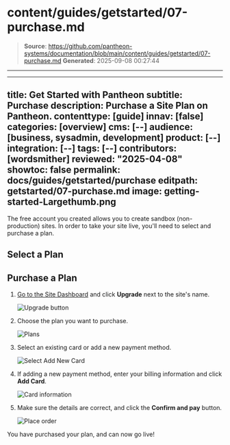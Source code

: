# content/guides/getstarted/07-purchase.md

> **Source**: https://github.com/pantheon-systems/documentation/blob/main/content/guides/getstarted/07-purchase.md
> **Generated**: 2025-09-08 00:27:44

---

---
title: Get Started with Pantheon
subtitle: Purchase
description: Purchase a Site Plan on Pantheon.
contenttype: [guide]
innav: [false]
categories: [overview]
cms: [--]
audience: [business, sysadmin, development]
product: [--]
integration: [--]
tags: [--]
contributors: [wordsmither]
reviewed: "2025-04-08"
showtoc: false
permalink: docs/guides/getstarted/purchase
editpath: getstarted/07-purchase.md
image: getting-started-Largethumb.png
---

The free account you created allows you to create sandbox (non-production) sites.  In order to take your site live, you'll need to select and purchase a plan.

## Select a Plan

<Partial file="plans.md" />

## Purchase a Plan

1. [Go to the Site Dashboard](/guides/account-mgmt/workspace-sites-teams/sites#site-dashboard) and click **Upgrade** next to the site's name.

   ![Upgrade button](../../../images/dashboard/new-dashboard/2025/purchase-upgrade-plan-button.png)

1. Choose the plan you want to purchase.

   ![Plans](../../../images/dashboard/new-dashboard/2025/select-plan.png)

1. Select an existing card or add a new payment method.

   ![Select Add New Card](../../../images/dashboard/new-dashboard/2025/purchase-add-card-button.png)

1. If adding a new payment method, enter your billing information and click **Add Card**.

   ![Card information](../../../images/dashboard/new-dashboard/2025/purchase-add-card-info.png)

1. Make sure the details are correct, and click the **Confirm and pay** button.

   ![Place order](../../../images/dashboard/new-dashboard/2025/purchase-place-order.png)

You have purchased your plan, and can now go live!